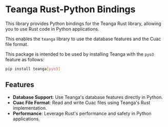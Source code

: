 Teanga Rust-Python Bindings
===========================

This library provides Python bindings for the Teanga Rust library, allowing you to use Rust code in Python applications.

This enables the `teanga` library to use the database features and the Cuac file format.

This package is intended to be used by installing Teanga with the `pyo3` feature as follows:

```bash
pip install teanga[pyo3]
```

## Features

- **Database Support**: Use Teanga's database features directly in Python.
- **Cuac File Format**: Read and write Cuac files using Teanga's Rust implementation.
- **Performance**: Leverage Rust's performance and safety in Python applications.
